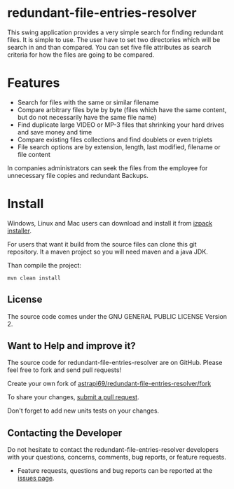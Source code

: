 # redundant-file-entries-resolver

This swing application provides a very simple search for finding
redundant files. It is simple to use. The user have to set two
directories which will be search in and than compared. You can set five file attributes as search criteria for how
the files are going to be compared.

# Features

- Search for files with the same or similar filename
- Compare arbitrary files byte by byte (files which have the same content, but do not necessarily have the same file name) 
- Find duplicate large VIDEO or MP-3 files that shrinking your hard drives and save money and time
- Compare existing files collections and find doublets or even triplets
- File search options are by extension, length, last modified, filename or file content

In companies administrators can seek the files from the employee for unnecessary file copies and redundant Backups.

# Install

Windows, Linux and Mac users can download and install it from [izpack installer](https://sourceforge.net/projects/findsamefiles/files/latest/download).

For users that want it build from the source files can clone this git repository. It a maven project so you will need maven and a java JDK.

Than compile the project:

```
mvn clean install
```

## License

The source code comes under the GNU GENERAL PUBLIC LICENSE Version 2.

## Want to Help and improve it? ###

The source code for redundant-file-entries-resolver are on GitHub. Please feel free to fork and send pull requests!

Create your own fork of [astrapi69/redundant-file-entries-resolver/fork](https://github.com/astrapi69/redundant-file-entries-resolver/fork)

To share your changes, [submit a pull request](https://github.com/astrapi69/redundant-file-entries-resolver/pull/new/master).

Don't forget to add new units tests on your changes.

## Contacting the Developer

Do not hesitate to contact the redundant-file-entries-resolver developers with your questions, concerns, comments, bug reports, or feature requests.
- Feature requests, questions and bug reports can be reported at the [issues page](https://github.com/astrapi69/redundant-file-entries-resolver/issues).



